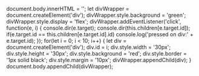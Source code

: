 document.body.innerHTML = '';
let divWrapper = document.createElement('div');
divWrapper.style.background = 'green';
divWrapper.style.display = 'flex';
divWrapper.addEventListener('click', function(e, i) {
    console.dir(e.target);
    console.dir(this.children[e.target.id]);
    if(e.target.id == this.children[e.target.id].id) console.log('pressed on div:' + e.target.id);
});
for(let i = 0; i < 10; i++) {
    let div = document.createElement('div');
    div.id = i;
    div.style.width = '30px';
    div.style.height = '30px';
    div.style.background = 'red';
    div.style.border = '1px solid black';
    div.style.margin = '10px';
    divWrapper.appendChild(div);
}
document.body.appendChild(divWrapper);
